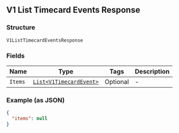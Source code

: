 ## V1 List Timecard Events Response

### Structure

`V1ListTimecardEventsResponse`

### Fields

| Name | Type | Tags | Description |
|  --- | --- | --- | --- |
| `Items` | [`List<V1TimecardEvent>`](/doc/models/v1-timecard-event.md) | Optional | - |

### Example (as JSON)

```json
{
  "items": null
}
```

